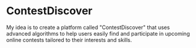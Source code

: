 # ContestDiscover
My idea is to create a platform called "ContestDiscover" that uses advanced algorithms to help users easily find and participate in upcoming online contests tailored to their interests and skills.

